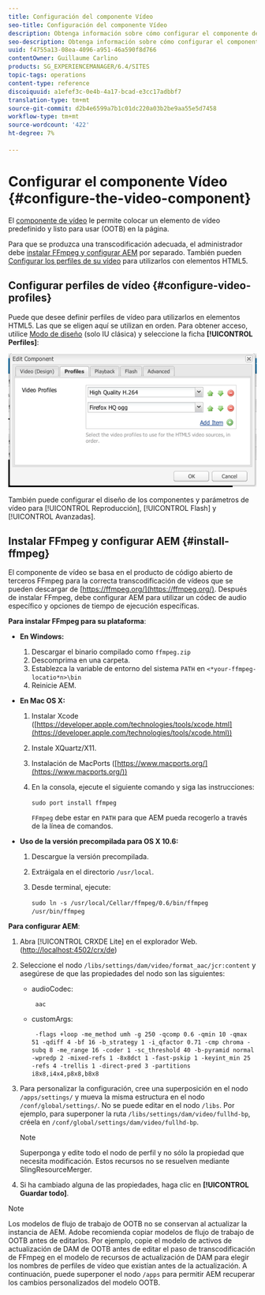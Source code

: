 ```yaml
---
title: Configuración del componente Vídeo
seo-title: Configuración del componente Vídeo
description: Obtenga información sobre cómo configurar el componente de vídeo.
seo-description: Obtenga información sobre cómo configurar el componente de vídeo.
uuid: f4755a13-08ea-4096-a951-46a590f8d766
contentOwner: Guillaume Carlino
products: SG_EXPERIENCEMANAGER/6.4/SITES
topic-tags: operations
content-type: reference
discoiquuid: a1efef3c-0e4b-4a17-bcad-e3cc17adbbf7
translation-type: tm+mt
source-git-commit: d2b4e6599a7b1c01dc220a03b2be9aa55e5d7458
workflow-type: tm+mt
source-wordcount: '422'
ht-degree: 7%

---
```



# Configurar el componente Vídeo {#configure-the-video-component}

El [componente de vídeo](/help/sites-authoring/default-components-foundation.md#video) le permite colocar un elemento de vídeo predefinido y listo para usar (OOTB) en la página.

Para que se produzca una transcodificación adecuada, el administrador debe [instalar FFmpeg y configurar AEM](#install-ffmpeg) por separado. También pueden [Configurar los perfiles de su vídeo](#configure-video-profiles) para utilizarlos con elementos HTML5.

## Configurar perfiles de vídeo {#configure-video-profiles}

Puede que desee definir perfiles de vídeo para utilizarlos en elementos HTML5. Las que se eligen aquí se utilizan en orden. Para obtener acceso, utilice [Modo de diseño](/help/sites-authoring/default-components-designmode.md) (solo IU clásica) y seleccione la ficha **[!UICONTROL Perfiles]**:

![chlimage_1-317](assets/chlimage_1-317.png)

También puede configurar el diseño de los componentes y parámetros de vídeo para [!UICONTROL Reproducción], [!UICONTROL Flash] y [!UICONTROL Avanzadas].

## Instalar FFmpeg y configurar AEM {#install-ffmpeg}

El componente de vídeo se basa en el producto de código abierto de terceros FFmpeg para la correcta transcodificación de vídeos que se pueden descargar de [https://ffmpeg.org/](https://ffmpeg.org/). Después de instalar FFmpeg, debe configurar AEM para utilizar un códec de audio específico y opciones de tiempo de ejecución específicas.

**Para instalar FFmpeg para su plataforma**:

* **En Windows:**

   1. Descargar el binario compilado como `ffmpeg.zip`
   1. Descomprima en una carpeta.
   1. Establezca la variable de entorno del sistema `PATH` en `<*your-ffmpeg-locatio*n>\bin`
   1. Reinicie AEM.

* **En Mac OS X:**

   1. Instalar Xcode ([https://developer.apple.com/technologies/tools/xcode.html](https://developer.apple.com/technologies/tools/xcode.html))
   1. Instale XQuartz/X11.
   1. Instalación de MacPorts ([https://www.macports.org/](https://www.macports.org/))
   1. En la consola, ejecute el siguiente comando y siga las instrucciones:

      `sudo port install ffmpeg`

      `FFmpeg` debe estar en  `PATH` para que AEM pueda recogerlo a través de la línea de comandos.

* **Uso de la versión precompilada para OS X 10.6:**

   1. Descargue la versión precompilada.
   1. Extráigala en el directorio `/usr/local`.
   1. Desde terminal, ejecute:

      `sudo ln -s /usr/local/Cellar/ffmpeg/0.6/bin/ffmpeg /usr/bin/ffmpeg`

**Para configurar AEM**:

1. Abra [!UICONTROL CRXDE Lite] en el explorador Web. ([http://localhost:4502/crx/de](http://localhost:4502/crx/de))
1. Seleccione el nodo `/libs/settings/dam/video/format_aac/jcr:content` y asegúrese de que las propiedades del nodo son las siguientes:

   * audioCodec:

      ```
       aac
      ```

   * customArgs:

      ```
       -flags +loop -me_method umh -g 250 -qcomp 0.6 -qmin 10 -qmax 51 -qdiff 4 -bf 16 -b_strategy 1 -i_qfactor 0.71 -cmp chroma -subq 8 -me_range 16 -coder 1 -sc_threshold 40 -b-pyramid normal -wpredp 2 -mixed-refs 1 -8x8dct 1 -fast-pskip 1 -keyint_min 25 -refs 4 -trellis 1 -direct-pred 3 -partitions i8x8,i4x4,p8x8,b8x8
      ```

1. Para personalizar la configuración, cree una superposición en el nodo `/apps/settings/` y mueva la misma estructura en el nodo `/conf/global/settings/`. No se puede editar en el nodo `/libs`. Por ejemplo, para superponer la ruta `/libs/settings/dam/video/fullhd-bp`, créela en `/conf/global/settings/dam/video/fullhd-bp`.

   >[!NOTE]
   >
   >Superponga y edite todo el nodo de perfil y no sólo la propiedad que necesita modificación. Estos recursos no se resuelven mediante SlingResourceMerger.

1. Si ha cambiado alguna de las propiedades, haga clic en **[!UICONTROL Guardar todo]**.

>[!NOTE]
>
>Los modelos de flujo de trabajo de OOTB no se conservan al actualizar la instancia de AEM. Adobe recomienda copiar modelos de flujo de trabajo de OOTB antes de editarlos. Por ejemplo, copie el modelo de activos de actualización de DAM de OOTB antes de editar el paso de transcodificación de FFmpeg en el modelo de recursos de actualización de DAM para elegir los nombres de perfiles de vídeo que existían antes de la actualización. A continuación, puede superponer el nodo `/apps` para permitir AEM recuperar los cambios personalizados del modelo OOTB.

